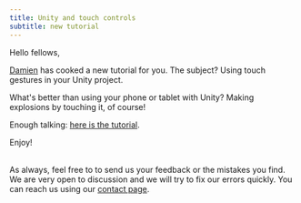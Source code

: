 ```yaml
---
title: Unity and touch controls
subtitle: new tutorial
---
```


Hello fellows,

[Damien](/about/#damien) has cooked a new tutorial for you. The subject? Using touch gestures in your Unity project.

What's better than using your phone or tablet with Unity? Making explosions by touching it, of course!

Enough talking: [here is the tutorial](/tutorials/unity-touch-controls/).

Enjoy!


<br>As always, feel free to to send us your feedback or the mistakes you find. We are very open to discussion and we will try to fix our errors quickly. You can reach us using our [contact page](/contact).
